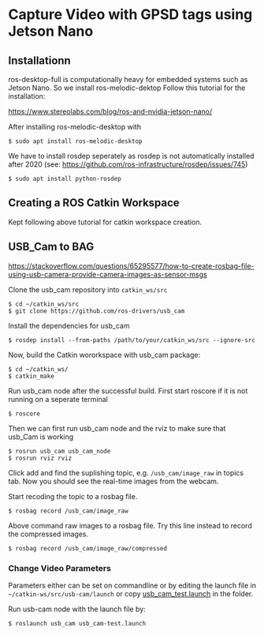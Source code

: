 # Capture Video with GPSD tags using Jetson Nano


## Installationn

ros-desktop-full is computationally heavy for embedded systems such as Jetson Nano. So we install ros-melodic-dektop
Follow this tutorial for the installation:

https://www.stereolabs.com/blog/ros-and-nvidia-jetson-nano/

After installing ros-melodic-desktop with

```$ sudo apt install ros-melodic-desktop ```

We have to install rosdep seperately as rosdep is not automatically installed after 2020 (see: https://github.com/ros-infrastructure/rosdep/issues/745)

```$ sudo apt install python-rosdep```

## Creating a ROS Catkin Workspace

Kept following above tutorial for catkin workspace creation.


## USB_Cam to BAG

https://stackoverflow.com/questions/65295577/how-to-create-rosbag-file-using-usb-camera-provide-camera-images-as-sensor-msgs

Clone the usb_cam repository into ```catkin_ws/src```

```
$ cd ~/catkin_ws/src
$ git clone https://github.com/ros-drivers/usb_cam
```
Install the dependencies for usb_cam

```
$ rosdep install --from-paths /path/to/your/catkin_ws/src --ignore-src
```

Now, build the Catkin wororkspace with usb_cam package:

```
$ cd ~/catkin_ws/
$ catkin_make
```
Run usb_cam node after the successful build. First start roscore if it is not running on a seperate terminal

```
$ roscore
```
Then we can first run usb_cam node and the rviz to make sure that usb_Cam is working

```
$ rosrun usb_cam usb_cam_node
$ rosrun rviz rviz
```
Click add and find the suplishing topic, e.g. ```/usb_cam/image_raw``` in topics tab. Now you should see the real-time images from the webcam.

Start recoding the topic to a rosbag file.

```
$ rosbag record /usb_cam/image_raw
```
Above command raw images to a rosbag file. Try this line instead to record the compressed images.

```
$ rosbag record /usb_cam/image_raw/compressed
```

### Change Video Parameters

Parameters either can be set on commandline or  by editing the launch file in ```~/catkin-ws/src/usb-cam/launch``` or copy [usb_cam_test.launch](launch_files/usb_cam_test.launch) in the folder. 

Run usb-cam node with the launch file by:

```
$ roslaunch usb_cam usb_cam-test.launch
```
